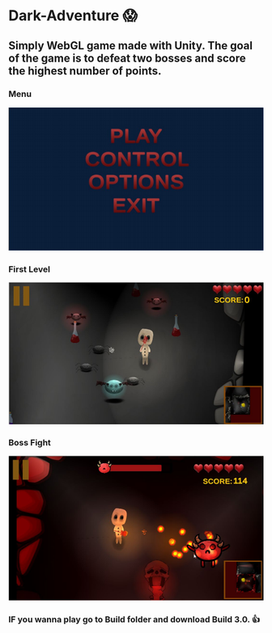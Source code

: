 # Dark-Adventure :scream:
## Simply WebGL game made with Unity. The goal of the game is to defeat two bosses and score the highest number of points.
### Menu
![photo1](Dungeon/Photos/screen01.png)
### First Level
![photo2](Dungeon/Photos/screen03.png)
### Boss Fight
![photo3](Dungeon/Photos/screen02.png)
### IF you wanna play go to Build folder and download Build 3.0. :thumbsup:
